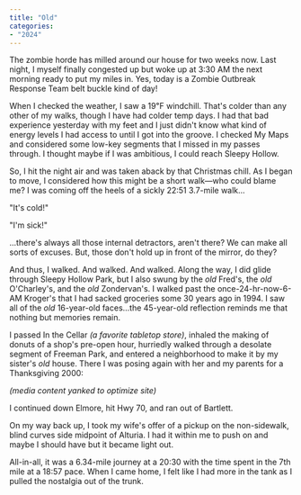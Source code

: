 ```yaml
---
title: "Old"
categories:
- "2024"
---
```


The zombie horde has milled around our house for two weeks now.  Last night, I myself finally congested up but woke up at 3:30 AM the next morning ready to put my miles in.  Yes, today is a Zombie Outbreak Response Team belt buckle kind of day!

When I checked the weather, I saw a 19℉ windchill.  That's colder than any other of my walks, though I have had colder temp days.  I had that bad experience yesterday with my feet and I just didn't know what kind of energy levels I had access to until I got into the groove.  I checked My Maps and considered some low-key segments that I missed in my passes through.  I thought maybe if I was ambitious, I could reach Sleepy Hollow. 

So, I hit the night air and was taken aback by that Christmas chill.  As I began to move, I considered how this might be a short walk—who could blame me?  I was coming off the heels of a sickly 22:51 3.7-mile walk...  

"It's cold!"

"I'm sick!"  

...there's always all those internal detractors, aren't there?  We can make all sorts of excuses.  But, those don't hold up in front of the mirror, do they?

And thus, I walked.  And walked.  And walked.  Along the way, I did glide through Sleepy Hollow Park, but I also swung by the *old* Fred's, the *old* O'Charley's, and the *old* Zondervan's.  I walked past the once-24-hr-now-6-AM Kroger's that I had sacked groceries some 30 years ago in 1994.  I saw all of the *old* 16-year-old faces...the 45-year-old reflection reminds me that nothing but memories remain.  

I passed In the Cellar *(a favorite tabletop store)*, inhaled the making of donuts of a shop's pre-open hour, hurriedly walked through a desolate segment of Freeman Park, and entered a neighborhood to make it by my sister's *old* house.  There I was posing again with her and my parents for a Thanksgiving 2000:

*(media content yanked to optimize site)*

I continued down Elmore, hit Hwy 70, and ran out of Bartlett.

On my way back up, I took my wife's offer of a pickup on the non-sidewalk, blind curves side midpoint of Alturia.  I had it within me to push on and maybe I should have but it became light out.

All-in-all, it was a 6.34-mile journey at a 20:30 with the time spent in the 7th mile at a 18:57 pace.  When I came home, I felt like I had more in the tank as I pulled the nostalgia out of the trunk.  
